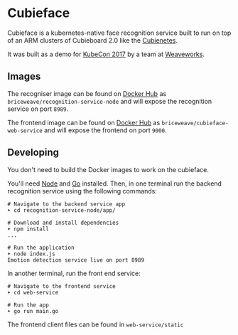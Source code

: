 # Cubieface

Cubieface is a kubernetes-native face recognition service built to run on top of an ARM clusters of Cubieboard 2.0 like the [Cubienetes](https://github.com/tomwilkie/cubienetes).

It was built as a demo for [KubeCon 2017](http://events.linuxfoundation.org/events/kubecon-and-cloudnativecon-north-america) by a team at [Weaveworks](https://github.com/weaveworks).

## Images

The recogniser image can be found on [Docker Hub](https://hub.docker.com/r/briceweave/recognition-service-node/) as `briceweave/recognition-service-node` and will expose the recognition service on port `8989`.

The frontend image can be found on [Docker Hub](https://hub.docker.com/r/briceweave/cubieface-web-service/) as `briceweave/cubieface-web-service` and will expose the frontend on port `9000`.

## Developing

You don't need to build the Docker images to work on the cubieface.

You'll need [Node](https://nodejs.org) and [Go](https://golang.org) installed. Then, in one terminal run the backend recognition service using the following commands:

```
# Navigate to the backend service app
➤ cd recognition-service-node/app/

# Download and install dependencies
➤ npm install
...

# Run the application
➤ node index.js
Emotion detection service live on port 8989
```

In another terminal, run the front end service:

```
# Navigate to the frontend service
➤ cd web-service

# Run the app
➤ go run main.go
```

The frontend client files can be found in `web-service/static`

